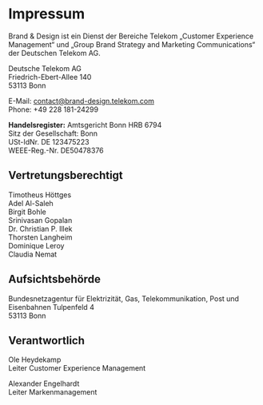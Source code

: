 # Impressum

Brand & Design ist ein Dienst der Bereiche Telekom „Customer Experience Management“ und „Group Brand Strategy and Marketing Communications“ der Deutschen Telekom AG.

Deutsche Telekom AG<br>
Friedrich-Ebert-Allee 140<br>
53113 Bonn

E-Mail: [contact@brand-design.telekom.com](mailto:contact@brand-design.telekom.com)<br>
Phone: +49 228 181-24299

**Handelsregister:**
Amtsgericht Bonn HRB 6794<br>
Sitz der Gesellschaft: Bonn<br>
USt-IdNr. DE 123475223<br>
WEEE-Reg.-Nr. DE50478376

## Vertretungsberechtigt

Timotheus Höttges<br>
Adel Al-Saleh<br>
Birgit Bohle<br>
Srinivasan Gopalan<br>
Dr. Christian P. Illek<br>
Thorsten Langheim<br>
Dominique Leroy<br>
Claudia Nemat<br>

## Aufsichtsbehörde

Bundesnetzagentur für Elektrizität, Gas, Telekommunikation, Post und Eisenbahnen
Tulpenfeld 4<br>
53113 Bonn

## Verantwortlich

Ole Heydekamp<br>
Leiter Customer Experience Management<br>

Alexander Engelhardt<br>
Leiter Markenmanagement
